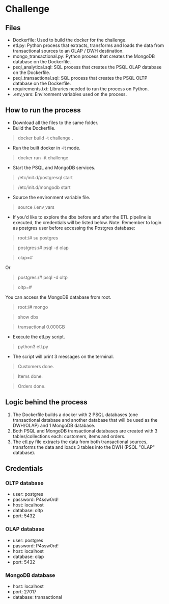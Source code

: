 # Challenge

## Files
* Dockerfile: Used to build the docker for the challenge.
* etl.py: Python process that extracts, transforms and loads the data from transactional sources to an OLAP / DWH destination.
* mongo_transactional.py: Python process that creates the MongoDB database on the Dockerfile.
* psql_analytical.sql: SQL process that creates the PSQL OLAP database on the Dockerfile.
* psql_transactional.sql: SQL process that creates the PSQL OLTP database on the Dockerfile.
* requirements.txt: Libraries needed to run the process on Python.
* .env_vars: Environment variables used on the process.

## How to run the process
* Download all the files to the same folder.
* Build the Dockerfile.
> docker build -t challenge .
* Run the built docker in -it mode.
> docker run -it challenge
* Start the PSQL and MongoDB services.
> /etc/init.d/postgresql start

> /etc/init.d/mongodb start

* Source the environment variable file.
> source /.env_vars
  * If you'd like to explore the dbs before and after the ETL pipeline is executed, the credentials will be listed below. Note: Remember to login as postgres user before accessing the Postgres database:
 > root:/# su postgres
 
 > postgres:/# psql -d olap
 
 > olap=#
 
 Or
 > postgres:/# psql -d oltp
 
 > oltp=#
 
 You can access the MongoDB database from root.
 > root:/# mongo
 
 > show dbs
 
 > transactional 0.000GB
 
* Execute the etl.py script.
> python3 etl.py
* The script will print 3 messages on the terminal.
> Customers done.

> Items done.

> Orders done.


## Logic behind the process
1. The Dockerfile builds a docker with 2 PSQL databases (one transactional database and another database that will be used as the DWH/OLAP) and 1 MongoDB database.
1. Both PSQL and MongoDB transactional databases are created with 3 tables/collections each: customers, items and orders.
1. The etl.py file extracts the data from both transactional sources, transforms the data and loads 3 tables into the DWH (PSQL "OLAP" database).


## Credentials
### OLTP database
 * user: postgres
 * password: P4ssw0rd!
 * host: localhost
 * database: oltp
 * port: 5432
 
### OLAP database
 * user: postgres
 * password: P4ssw0rd!
 * host: localhost
 * database: olap
 * port: 5432
 
### MongoDB database
 * host: localhost
 * port: 27017
 * database: transactional
